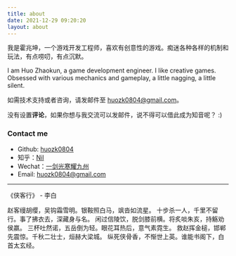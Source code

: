 ```yaml
---
title: about
date: 2021-12-29 09:20:20
layout: about
---
```


我是霍兆坤，一个游戏开发工程师，喜欢有创意性的游戏。痴迷各种各样的机制和玩法，有点唠叨，有点沉默。

I am Huo Zhaokun, a game development engineer. I like creative games. Obsessed with various mechanics and gameplay, a little nagging, a little silent.

如需技术支持或者咨询，请发邮件至 [huozk0804@gmail.com](mailto:huozk0804@gmail.com)。 

没有设置**评论**，如果你想与我交流可以发邮件，说不得可以借此成为知音呢？ :) 

### Contact me

* Github: [huozk0804](https://github.com/huozk0804)
* 知乎：[Nil](https://www.zhihu.com/people/fanxingyunchen)
* Wechat：[一剑光寒耀九州](/images/202305/wechat.webp)
* Email: [huozk0804@gmail.com](mailto:huozk0804@gmail.com)

---

《侠客行》 - 李白

赵客缦胡缨，吴钩霜雪明。银鞍照白马，飒沓如流星。
十步杀一人，千里不留行。事了拂衣去，深藏身与名。
闲过信陵饮，脱剑膝前横。将炙啖朱亥，持觞劝侯嬴。
三杯吐然诺，五岳倒为轻。眼花耳热后，意气素霓生。
救赵挥金槌，邯郸先震惊。千秋二壮士，烜赫大梁城。
纵死侠骨香，不惭世上英。谁能书阁下，白首太玄经。
